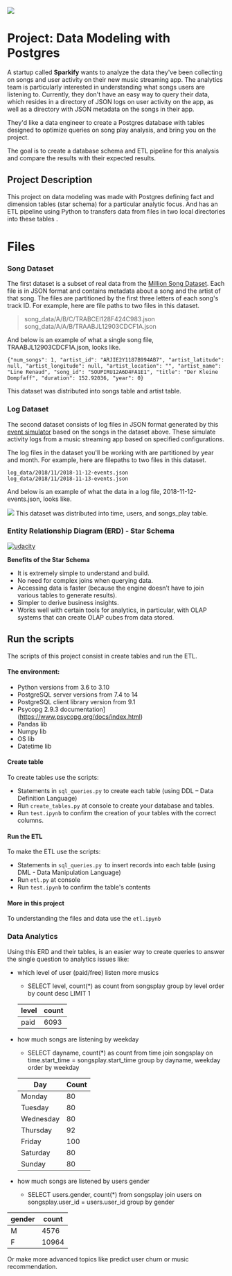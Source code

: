 
![](https://miro.medium.com/max/1400/1*l6ukY_v43LK9LB9fjV2f0g.png)

# Project: Data Modeling with Postgres

A startup called **Sparkify** wants to analyze the data they've been collecting on songs and user activity on their new music streaming app. The analytics team is particularly interested in understanding what songs users are listening to. Currently, they don't have an easy way to query their data, which resides in a directory of JSON logs on user activity on the app, as well as a directory with JSON metadata on the songs in their app.

They'd like a data engineer to create a Postgres database with tables designed to optimize queries on song play analysis, and bring you on the project. 

The goal is to create a database schema and ETL pipeline for this analysis and compare the results with their expected results.

## Project Description

This project on data modeling was made with Postgres defining fact and dimension tables (star schema) for a particular analytic focus. And has an ETL pipeline using Python to transfers data from files in two local directories into these tables .

# Files

### Song Dataset

The first dataset is a subset of real data from the [Million Song Dataset](http://millionsongdataset.com/). Each file is in JSON format and contains metadata about a song and the artist of that song. The files are partitioned by the first three letters of each song's track ID. For example, here are file paths to two files in this dataset.

>song_data/A/B/C/TRABCEI128F424C983.json
song_data/A/A/B/TRAABJL12903CDCF1A.json


And below is an example of what a single song file, TRAABJL12903CDCF1A.json, looks like.

```
{"num_songs": 1, "artist_id": "ARJIE2Y1187B994AB7", "artist_latitude": null, "artist_longitude": null, "artist_location": "", "artist_name": "Line Renaud", "song_id": "SOUPIRU12A6D4FA1E1", "title": "Der Kleine Dompfaff", "duration": 152.92036, "year": 0}
```
This dataset was distributed into songs table and artist table.

### Log Dataset

The second dataset consists of log files in JSON format generated by this [event simulator](https://github.com/Interana/eventsim) based on the songs in the dataset above. These simulate activity logs from a music streaming app based on specified configurations.

The log files in the dataset you'll be working with are partitioned by year and month. For example, here are filepaths to two files in this dataset.
```
log_data/2018/11/2018-11-12-events.json
log_data/2018/11/2018-11-13-events.json
```
And below is an example of what the data in a log file, 2018-11-12-events.json, looks like.

![](https://video.udacity-data.com/topher/2019/February/5c6c15e9_log-data/log-data.png)
This dataset was distributed into time, users, and songs_play table.

### Entity Relationship Diagram (ERD) - Star Schema

<a href="https://ibb.co/DDTg6GK"><img src="https://i.ibb.co/hRw1nX8/udacity.png" alt="udacity" border="0"></a>

 **Benefits of the Star Schema**

-   It is extremely simple to understand and build.
-   No need for complex joins when querying data.
-   Accessing data is faster (because the engine doesn’t have to join various tables to generate results).
-   Simpler to derive business insights.
-   Works well with certain tools for analytics, in particular, with OLAP systems that can create OLAP cubes from data stored.


## Run the scripts
The scripts of this project consist in create tables and run the ETL.

#### The environment:
-  Python versions from 3.6 to 3.10    
-  PostgreSQL server versions from 7.4 to 14    
-  PostgreSQL client library version from 9.1
-  Psycopg 2.9.3 documentation](https://www.psycopg.org/docs/index.html)
- Pandas lib
- Numpy lib
- OS lib
- Datetime lib
 
#### Create table
To create tables use the scripts:
- Statements in `sql_queries.py` to create each table (using DDL – Data Definition Language)
- Run `create_tables.py` at console to create your database and tables.
- Run `test.ipynb` to confirm the creation of your tables with the correct columns. 
	
#### Run the ETL
To make the ETL use the scripts:
- Statements in `sql_queries.py `to insert records into each table (using DML - Data Manipulation Language)
- Run `etl.py` at console
- Run `test.ipynb` to confirm the table's contents 
	 

#### More in this project
To understanding the files and data use the  `etl.ipynb `

### Data Analytics

Using this ERD and their tables, is an easier way to create queries to answer the single question to analytics issues like:
- which level of user  (paid/free) listen  more musics
	- SELECT  level, count(*) as count from songsplay group by level order by count desc LIMIT 1

	| level | count |
	|--|--|
	| paid | 6093 |
	
- how much songs are listening by weekday
	- SELECT  dayname, count(*) as count from time join songsplay on time.start_time = songsplay.start_time group by dayname, weekday order by weekday
	
	|Day|Count  |
	|--|--|
	| Monday | 80  |
	| Tuesday | 80 |
	| Wednesday | 80 |
	| Thursday | 92 |
	| Friday | 100 |
	| Saturday | 80 |
	| Sunday | 80 |

- how much songs are listened by users  gender
	- SELECT users.gender, count(*) from songsplay join users on songsplay.user_id = users.user_id group by gender

| gender | count  |
|--|--|
| M | 4576 |
| F | 10964 |

Or make more advanced topics like predict user churn or music recommendation.
 
